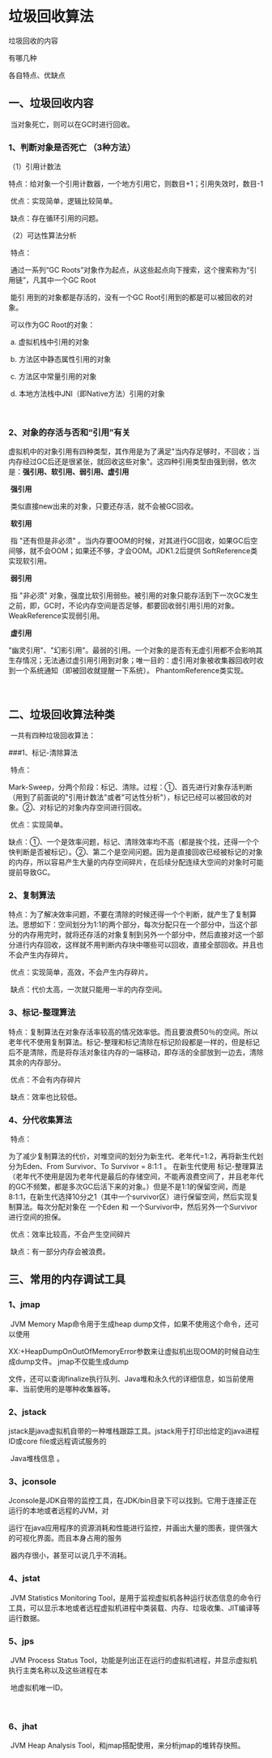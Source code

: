 # 垃圾回收算法

垃圾回收的内容

有哪几种

各自特点、优缺点



## 一、垃圾回收内容

​	当对象死亡，则可以在GC时进行回收。

### 1、判断对象是否死亡 （3种方法）

（1）引用计数法

​	特点：给对象一个引用计数器，一个地方引用它，则数目+1；引用失效时，数目-1	

​	优点：实现简单，逻辑比较简单。

​	缺点：存在循环引用的问题。

（2）可达性算法分析

​	特点：

​			通过一系列“GC Roots”对象作为起点，从这些起点向下搜索，这个搜索称为“引用链”，凡其中一个GC Root

​		能引	用到的对象都是存活的，没有一个GC Root引用到的都是可以被回收的对象。

​			可以作为GC Root的对象：

​				a. 虚拟机栈中引用的对象

​				b. 方法区中静态属性引用的对象

​				c. 方法区中常量引用的对象

​				d. 本地方法栈中JNI（即Native方法）引用的对象

​	

### 2、对象的存活与否和“引用”有关

​	虚拟机中的对象引用有四种类型，其作用是为了满足"当内存足够时，不回收；当内存经过GC后还是很紧张，就回收这些对象"。这四种引用类型由强到弱，依次是：**强引用、软引用、弱引用、虚引用**

​	**强引用**

​		类似直接new出来的对象，只要还存活，就不会被GC回收。

​	**软引用**

​		指 "还有但是非必须" 。当内存要OOM的时候，对其进行GC回收，如果GC后空间够，就不会OOM；如果还不够，才会OOM。JDK1.2后提供 SoftReference类实现软引用。

​	**弱引用**

​		指 "非必须" 对象，强度比软引用弱些。被引用的对象只能存活到下一次GC发生之前，即，GC时，不论内存空间是否足够，都要回收弱引用引用的对象。WeakReference实现弱引用。

​	**虚引用**

​		"幽灵引用"、"幻影引用"。最弱的引用。一个对象的是否有无虚引用都不会影响其生存情况；无法通过虚引用引用到对象；唯一目的：虚引用对象被收集器回收时收到一个系统通知（即被回收就提醒一下系统）。 PhantomReference类实现。

​	



## 二、垃圾回收算法种类

​	一共有四种垃圾回收算法：

###1、标记-清除算法

​	特点：

​		Mark-Sweep，分两个阶段：标记、清除。过程：①、首先进行对象存活判断（用到了前面说的"引用计数法"或者"可达性分析"），标记已经可以被回收的对象。②、对标记的对象内存空间进行回收。

​	优点：实现简单。

​	缺点：①、一个是效率问题，标记、清除效率均不高（都是挨个找，还得一个个快判断是否被标记）。②、第二个是空间问题。因为是直接回收已经被标记的对象的内存，所以容易产生大量的内存空间碎片，在后续分配连续大空间的对象时可能提前导致GC。

### 2、复制算法

​	特点：为了解决效率问题，不要在清除的时候还得一个个判断，就产生了复制算法。思想如下：空间划分为1:1的两个部分，每次分配只在一个部分中，当这个部分的内存用完时，就将还存活的对象复制到另外一个部分中，然后直接对这一个部分进行内存回收，这样就不用判断内存块中哪些可以回收，直接全部回收。并且也不会产生内存碎片。

​	优点：实现简单，高效，不会产生内存碎片。

​	缺点：代价太高，一次就只能用一半的内存空间。	

### 3、标记-整理算法

​	特点：复制算法在对象存活率较高的情况效率低。而且要浪费50％的空间。所以老年代不使用复制算法。标记-整理和标记清除在标记阶段都是一样的，但是标记后不是清除，而是将存活对象往内存的一端移动，即存活的全部放到一边去，清除其余的内存部分。

​	优点：不会有内存碎片

​	缺点：效率也比较低。	

### 4、分代收集算法

​	特点：

​	为了减少复制算法的代价，对堆空间的划分为新生代、老年代=1:2，再将新生代划分为Eden、From Survivor、To Survivor = 8:1:1 。 在新生代使用 标记-整理算法（老年代不使用是因为老年代是最后的存储空间，不能再浪费空间了，并且老年代的GC不频繁，都是多次GC后活下来的对象。）但是不是1:1的保留空间，而是8:1:1，在新生代选择10分之1（其中一个survivor区）进行保留空间，然后实现复制算法。每次分配对象在 一个Eden 和 一个Survivor中，然后另外一个Survivor进行空间的担保。

​	优点：效率比较高，不会产生空间碎片

​	缺点：有一部分内存会被浪费。





## 三、常用的内存调试工具

### 1、jmap

​		JVM Memory Map命令用于生成heap dump文件，如果不使用这个命令，还可以使用	

​	XX:+HeapDumpOnOutOfMemoryError参数来让虚拟机出现OOM的时候自动生成dump文件。 jmap不仅能生成dump

​	文件，还可以查询finalize执行队列、Java堆和永久代的详细信息，如当前使用率、当前使用的是哪种收集器等。

### 2、jstack

​		jstack是java虚拟机自带的一种堆栈跟踪工具。jstack用于打印出给定的java进程ID或core file或远程调试服务的

​	Java堆栈信息 。

### 3、jconsole

​		Jconsole是JDK自带的监控工具，在JDK/bin目录下可以找到。它用于连接正在运行的本地或者远程的JVM，对

​	运行’在java应用程序的资源消耗和性能进行监控，并画出大量的图表，提供强大的可视化界面。而且本身占用的服务

​	器内存很小，甚至可以说几乎不消耗。

### 4、jstat

​	JVM Statistics Monitoring Tool，是用于监视虚拟机各种运行状态信息的命令行工具，可以显示本地或者远程虚拟机进程中类装载、内存、垃圾收集、JIT编译等运行数据。

### 5、jps

​		JVM Process Status Tool，功能是列出正在运行的虚拟机进程，并显示虚拟机执行主类名称以及这些进程在本

​	地虚拟机唯一ID。

​	

### 6、jhat

​		JVM Heap Analysis Tool，和jmap搭配使用，来分析jmap的堆转存快照。





​	

​		

